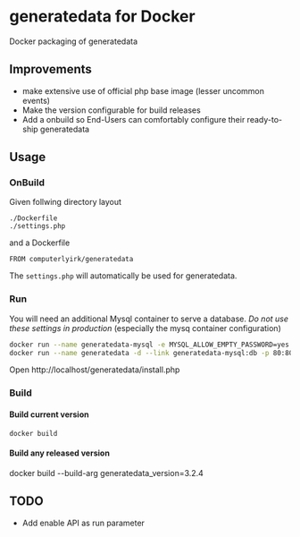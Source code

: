 # generatedata for Docker
Docker packaging of generatedata

## Improvements

- make extensive use of official php base image (lesser uncommon events)
- Make the version configurable for build releases
- Add a onbuild so End-Users can comfortably configure their ready-to-ship generatedata

## Usage

### OnBuild

Given follwing directory layout
```
./Dockerfile
./settings.php
```
and a Dockerfile

```
FROM computerlyirk/generatedata
```

The ```settings.php``` will automatically be used for generatedata.

### Run

You will need an additional Mysql container to serve a database.
*Do not use these settings in production* (especially the mysq container configuration)

```bash
docker run --name generatedata-mysql -e MYSQL_ALLOW_EMPTY_PASSWORD=yes -e MYSQL_DATABASE=generatedata -d mysql:5.7 && \
docker run --name generatedata -d --link generatedata-mysql:db -p 80:80 computerlyrik/generatedata
```

Open http://localhost/generatedata/install.php

### Build

#### Build current version

```docker build```

#### Build any released version

docker build --build-arg generatedata_version=3.2.4



## TODO
- Add enable API as run parameter
